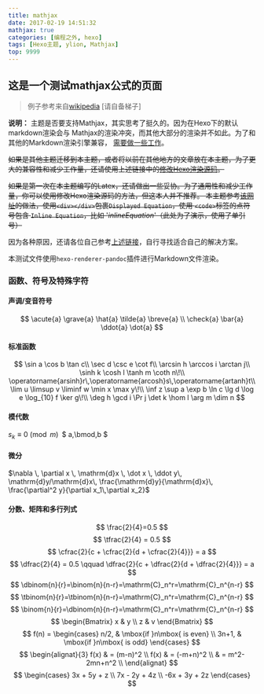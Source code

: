 ```yaml
---
title: mathjax
date: 2017-02-19 14:51:32
mathjax: true
categories: [编程之外, hexo]
tags: [Hexo主题, ylion, Mathjax]
top: 9999
---
```


## 这是一个测试mathjax公式的页面

> 例子参考来自[wikipedia](https://zh.wikipedia.org/wiki/Help:%E6%95%B0%E5%AD%A6%E5%85%AC%E5%BC%8F) [请自备梯子]

**说明：** 主题是否要支持Mathjax，其实思考了挺久的。因为在Hexo下的默认markdown渲染会与
Mathjax的渲染冲突，而其他大部分的渲染并不如此。为了和其他的Markdown渲染引擎兼容，
[需要做一些工作](http://shomy.top/2016/10/22/hexo-markdown-mathjax/)。

~~如果是其他主题迁移到本主题，或者将以前在其他地方的文章放在本主题，为了更大的兼容性和减少工作量，还请使用上述链接中的[修改Hexo渲染源码](http://shomy.top/2016/10/22/hexo-markdown-mathjax/#修改hexo渲染源码)。~~

~~如果是第一次在本主题编写的Latex，还请做出一些妥协。为了通用性和减少工作量，你可以使用修改Hexo渲染源码的方法，但这本人并不推荐。
本主题参考[该网址](http://gohugo.io/tutorials/mathjax/)的做法，使用`<div></div>`包裹`Displayed Equation`，使用
`<code>`标签的点符号包含 `Inline Equation`，比如 '$inline Equation$'（此处为了演示，使用了单引号）~~

因为各种原因，还请各位自己参考[上述链接](http://shomy.top/2016/10/22/hexo-markdown-mathjax/)，自行寻找适合自己的解决方案。

本测试文件使用`hexo-renderer-pandoc`插件进行Markdown文件渲染。



### 函数、符号及特殊字符

#### 声调/变音符号


$$
\acute{a} \grave{a} \hat{a} \tilde{a} \breve{a}
\\
\check{a} \bar{a} \ddot{a} \dot{a}
$$



#### 标准函数


$$
\sin a \cos b \tan c\\
\sec d \csc e \cot f\\
\arcsin h \arccos i \arctan j\\
\sinh k \cosh l \tanh m \coth n\!\\
\operatorname{arsinh}r\,\operatorname{arcosh}s\,\operatorname{artanh}t\\
\lim u \limsup v \liminf w \min x \max y\!\\
\inf z \sup a \exp b \ln c \lg d \log e \log_{10} f \ker g\!\\
\deg h \gcd i \Pr j \det k \hom l \arg m \dim n
$$


#### 模代数

$s_k \equiv 0 \pmod{m}$` `$ a\,\bmod\,b $

#### 微分
$\nabla \, \partial x \, \mathrm{d}x \, \dot x \, \ddot y\, \mathrm{d}y/\mathrm{d}x\, \frac{\mathrm{d}y}{\mathrm{d}x}\, \frac{\partial^2 y}{\partial x_1\,\partial x_2}$

#### 分数、矩阵和多行列式

$$
\frac{2}{4}=0.5
$$
$$
\tfrac{2}{4} = 0.5
$$
$$
\cfrac{2}{c + \cfrac{2}{d + \cfrac{2}{4}}} = a
$$
$$
\dfrac{2}{4} = 0.5 \qquad \dfrac{2}{c + \dfrac{2}{d + \dfrac{2}{4}}} = a
$$
$$
\dbinom{n}{r}=\binom{n}{n-r}=\mathrm{C}_n^r=\mathrm{C}_n^{n-r}
$$
$$
\tbinom{n}{r}=\tbinom{n}{n-r}=\mathrm{C}_n^r=\mathrm{C}_n^{n-r}
$$
$$
\binom{n}{r}=\dbinom{n}{n-r}=\mathrm{C}_n^r=\mathrm{C}_n^{n-r}
$$
$$
\begin{Bmatrix}
x & y \\
z & v
\end{Bmatrix}
$$
$$
f(n) =
\begin{cases}
n/2,  & \mbox{if }n\mbox{ is even} \\
3n+1, & \mbox{if }n\mbox{ is odd}
\end{cases}
$$
$$
\begin{alignat}{3}
f(x) & = (m-n)^2 \\
f(x) & = (-m+n)^2 \\
& = m^2-2mn+n^2 \\
\end{alignat}
$$
$$
\begin{cases}
3x + 5y +  z \\
7x - 2y + 4z \\
-6x + 3y + 2z
\end{cases}
$$